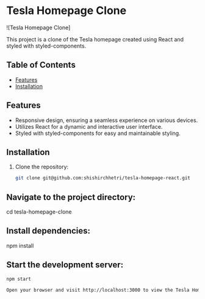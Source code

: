 # Tesla Homepage Clone

![Tesla Homepage Clone]

This project is a clone of the Tesla homepage created using React and styled with styled-components.

## Table of Contents
- [Features](#features)
- [Installation](#installation)



## Features
- Responsive design, ensuring a seamless experience on various devices.
- Utilizes React for a dynamic and interactive user interface.
- Styled with styled-components for easy and maintainable styling.

## Installation
1. Clone the repository:
   ```bash
   git clone git@github.com:shishirchhetri/tesla-homepage-react.git
   
## Navigate to the project directory:
cd tesla-homepage-clone

## Install dependencies:
npm install 


## Start the development server:
``` bash
npm start

Open your browser and visit http://localhost:3000 to view the Tesla Homepage Clone.
